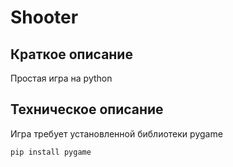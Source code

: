 # Shooter
## Краткое описание
Простая игра на python
## Техническое описание
Игра требует установленной библиотеки pygame
```
pip install pygame
```
